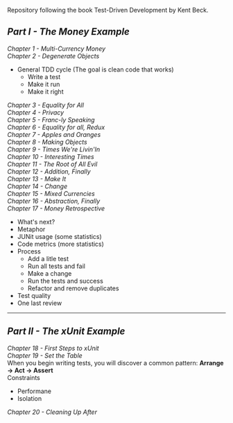 Repository following the book Test-Driven Development by Kent Beck.

## *Part I - The Money Example*  
*Chapter 1 - Multi-Currency Money*  
*Chapter 2 - Degenerate Objects*  
 - General TDD cycle (The goal is clean code that works)   
    - Write a test
    - Make it run
    - Make it right  
   
*Chapter 3 - Equality for All*  
*Chapter 4 - Privacy*  
*Chapter 5 - Franc-ly Speaking*  
*Chapter 6 - Equality for all, Redux*  
*Chapter 7 - Apples and Oranges*  
*Chapter 8 - Making Objects*  
*Chapter 9 - Times We're Livin'In*  
*Chapter 10 - Interesting Times*  
*Chapter 11 - The Root of All Evil*   
*Chapter 12 - Addition, Finally*  
*Chapter 13 - Make It*  
*Chapter 14 - Change*  
*Chapter 15 - Mixed Currencies*  
*Chapter 16 - Abstraction, Finally*  
*Chapter 17 - Money Retrospective*  
 - What's next?
 - Metaphor
 - JUNit usage (some statistics)
 - Code metrics (more statistics)
 - Process
    - Add a litle test
    - Run all tests and fail
    - Make a change
    - Run the tests and success
    - Refactor and remove duplicates
 - Test quality
 - One last review  

---
## *Part II - The xUnit Example*   
*Chapter 18 - First Steps to xUnit*  
*Chapter 19 - Set the Table*  
When you begin writing tests, you will discover a common pattern: **Arrange -> Act -> Assert**  
Constraints
 - Performane
 - Isolation 

*Chapter 20 - Cleaning Up After*  

  







